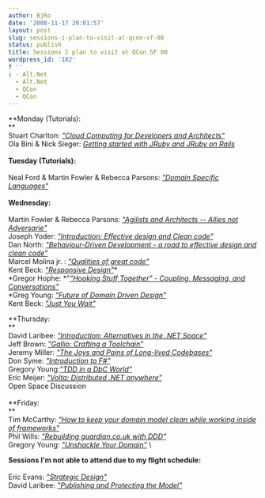 ```yaml
---
author: BjRo
date: '2008-11-17 20:01:57'
layout: post
slug: sessions-i-plan-to-visit-at-qcon-sf-08
status: publish
title: Sessions I plan to visit at QCon SF 08
wordpress_id: '182'
? ''
: - Alt.Net
  - Alt.Net
  - QCon
  - QCon
---
```


**Monday (Tutorials): \
** \
Stuart Charlton: [*"Cloud Computing for Developers and
Architects"*](http://qconsf.com/sf2008/presentation/Cloud+Computing+for+Developers+and+Architects)
\
Ola Bini & Nick Sieger: [*Getting started with JRuby and JRuby on
Rails*](http://qconsf.com/sf2008/presentation/Getting+started+with+JRuby+and+JRuby+on+Rails)
\
 \
**Tuesday (Tutorials):** \
 \
Neal Ford & Martin Fowler & Rebecca Parsons: [*"Domain Specific
Languages"*](http://qconsf.com/sf2008/presentation/Domain+Specific+Languages)
\
 \
**Wednesday:** \
 \
Martin Fowler & Rebecca Parsons: [*"Agilists and Architects -- Allies
not
Adversarie"*](http://qconsf.com/sf2008/presentation/Agilists+and+Architects+--+Allies+not+Adversaries)
\
Joseph Yoder: [*"Introduction: Effective design and Clean
code"*](http://qconsf.com/sf2008/presentation/Introduction:+Effective+design+and+Clean+code)
\
Dan North: [*"Behaviour-Driven Development - a road to effective design
and clean
code"*](http://qconsf.com/sf2008/presentation/Behaviour-Driven+Development+-+a+road+to+effective+design+and+clean+code)
\
Marcel Molina jr. : [*"Qualities of great
code"*](http://qconsf.com/sf2008/presentation/Qualities+of+great+code) \
Kent Beck: [*"Responsive
Design"*](http://qconsf.com/sf2008/presentation/Responsive+Design)*\
*Gregor Hophe: *"[*"Hooking Stuff Together" - Coupling, Messaging, and
Conversations"*](http://qconsf.com/sf2008/presentation/%22Hooking+Stuff+Together%22+-+Coupling,+Messaging,+and+Conversations)
\
*Greg Young: [*"Future of Domain Driven
Design"*](http://qconsf.com/sf2008/presentation/Future+of+Domain+Driven+Design)
\
Kent Beck: [*"Just You
Wait"*](http://qconsf.com/sf2008/presentation/Just+You+Wait)

**Thursday: \
** \
David Laribee: [*"Introduction: Alternatives in the .NET
Space"*](http://qconsf.com/sf2008/presentation/Introduction:+Alternatives+in+the+.NET+Space)
\
Jeff Brown: [*"Gallio: Crafting a
Toolchain"*](http://qconsf.com/sf2008/presentation/Gallio:+Crafting+a+Toolchain)
\
Jeremy Miller: [*"The Joys and Pains of Long-lived
Codebases"*](http://qconsf.com/sf2008/presentation/The+Joys+and+Pains+of+Long-lived+Codebases)
\
Don Syme: [*"Introduction to
F\#"*](http://qconsf.com/sf2008/presentation/Introduction+to+F#) \
Gregory Young:[*"TDD in a DbC
World"*](http://qconsf.com/sf2008/presentation/TDD+in+a+DbC+World) \
Eric Meijer: [*"Volta: Distributed .NET
anywhere"*](http://qconsf.com/sf2008/presentation/Volta:+Distributed+.NET+anywhere)
\
Open Space Discussion \
 \
**Friday: \
** \
Tim McCarthy: [*"How to keep your domain model clean while working
inside of
frameworks"*](http://qconsf.com/sf2008/presentation/.NET+Domain-Driven+Design+with+C#:++How+to+keep+your+domain+model+clean+while+working+inside+of+frameworks)
\
Phil Wills: [*"Rebuilding guardian.co.uk with
DDD"*](http://qconsf.com/sf2008/presentation/Rebuilding+guardian.co.uk+with+DDD)
\
Gregory Young: [*"Unshackle Your
Domain"*](http://qconsf.com/sf2008/presentation/Unshackle+Your+Domain) \

**Sessions I'm not able to attend due to my flight schedule:** \
 \
Eric Evans: [*"Strategic
Design"*](http://qconsf.com/sf2008/presentation/Strategic+Design) \
David Laribee: [*"Publishing and Protecting the
Model"*](http://qconsf.com/sf2008/presentation/Publishing+and+Protecting+the+Model)
